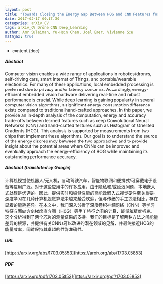 ```yaml
---
layout: post
title: "Towards Closing the Energy Gap Between HOG and CNN Features for Embedded Vision"
date: 2017-03-17 00:17:50
categories: arXiv_CV
tags: arXiv_CV Drone CNN Deep_Learning
author: Amr Suleiman, Yu-Hsin Chen, Joel Emer, Vivienne Sze
mathjax: true
---
```


* content
{:toc}

##### Abstract
Computer vision enables a wide range of applications in robotics/drones, self-driving cars, smart Internet of Things, and portable/wearable electronics. For many of these applications, local embedded processing is preferred due to privacy and/or latency concerns. Accordingly, energy-efficient embedded vision hardware delivering real-time and robust performance is crucial. While deep learning is gaining popularity in several computer vision algorithms, a significant energy consumption difference exists compared to traditional hand-crafted approaches. In this paper, we provide an in-depth analysis of the computation, energy and accuracy trade-offs between learned features such as deep Convolutional Neural Networks (CNN) and hand-crafted features such as Histogram of Oriented Gradients (HOG). This analysis is supported by measurements from two chips that implement these algorithms. Our goal is to understand the source of the energy discrepancy between the two approaches and to provide insight about the potential areas where CNNs can be improved and eventually approach the energy-efficiency of HOG while maintaining its outstanding performance accuracy.

##### Abstract (translated by Google)
计算机视觉使机器人/无人机，自动驾驶汽车，智能物联网和便携式/可穿戴电子设备等应用广泛。对于这些应用中的许多应用，由于隐私和/或延迟问题，本地嵌入式处理是优选的。因此，提供实时和稳健性能的高能效嵌入式视觉硬件至关重要。深度学习在几种计算机视觉算法中越来越受欢迎，但与传统的手工方法相比，存在显着的能耗差异。在本文中，我们深入分析了深度卷积神经网络（CNN）等学习特征与面向方向梯度直方图（HOG）等手工特征之间的计算，能量和精度折衷。这个分析得到了两个芯片的测量结果的支持。我们的目标是了解两种方法之间能量差异的根源，并提供有关CNNs可以改进的潜在领域的见解，并最终接近HOG的能量效率，同时保持其卓越的性能准确性。

##### URL
[https://arxiv.org/abs/1703.05853](https://arxiv.org/abs/1703.05853)

##### PDF
[https://arxiv.org/pdf/1703.05853](https://arxiv.org/pdf/1703.05853)


